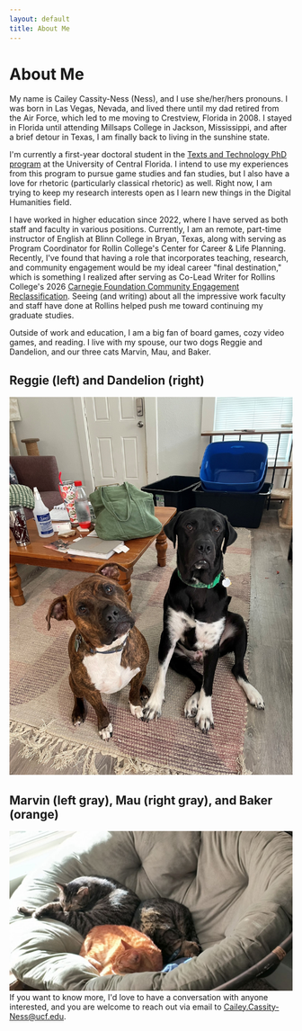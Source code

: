 ```yaml
---
layout: default
title: About Me
---
```


# About Me
My name is Cailey Cassity-Ness (Ness), and I use she/her/hers pronouns. I was born in Las Vegas, Nevada, and lived there until my dad retired from the Air Force, which led to me moving to Crestview, Florida in 2008. I stayed in Florida until attending Millsaps College in Jackson, Mississippi, and after a brief detour in Texas, I am finally back to living in the sunshine state. 

I'm currently a first-year doctoral student in the [Texts and Technology PhD program](https://cah.ucf.edu/textstech/) at the University of Central Florida. I intend to use my experiences from this program to pursue game studies and fan studies, but I also have a love for rhetoric (particularly classical rhetoric) as well. Right now, I am trying to keep my research interests open as I learn new things in the Digital Humanities field.

I have worked in higher education since 2022, where I have served as both staff and faculty in various positions. Currently, I am an remote, part-time instructor of English at Blinn College in Bryan, Texas, along with serving as Program Coordinator for Rollin College's Center for Career & Life Planning. Recently, I've found that having a role that incorporates teaching, research, and community engagement would be my ideal career "final destination," which is something I realized after serving as Co-Lead Writer for Rollins College's 2026 [Carnegie Foundation Community Engagement Reclassification](https://carnegieclassifications.acenet.edu/elective-classifications/community-engagement/). Seeing (and writing) about all the impressive work faculty and staff have done at Rollins helped push me toward continuing my graduate studies. 

Outside of work and education, I am a big fan of board games, cozy video games, and reading. I live with my spouse, our two dogs Reggie and Dandelion, and our three cats Marvin, Mau, and Baker. 
## Reggie (left) and Dandelion (right)
![Picture of Reggie and Dandelion](../dogs.jpg)
## Marvin (left gray), Mau (right gray), and Baker (orange)
![Picture of Marvin Mau and Baker](../cats.jpg)
If you want to know more, I'd love to have a conversation with anyone interested, and you are welcome to reach out via email to Cailey.Cassity-Ness@ucf.edu.